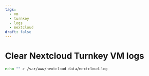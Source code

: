 ```yaml
---
tags:
  - vm
  - turnkey
  - logs
  - nextcloud
draft: false
---
```

# Clear Nextcloud Turnkey VM logs

```bash
echo "" > /var/www/nextcloud-data/nextcloud.log
```